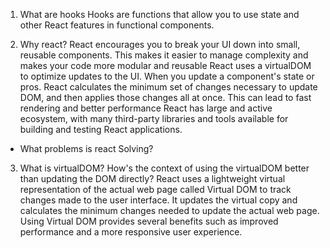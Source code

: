 1. What are hooks 
  Hooks are functions that allow you to use state and other React features in functional components.

2. Why react? 
  React encourages you to break your UI down into small, reusable components. This makes it easier to manage complexity and makes your code more modular and reusable
  React uses a virtualDOM to optimize updates to the UI. When you update a component's state or pros. React calculates the minimum set of changes necessary to update DOM, and then applies those changes all at once. This can lead to fast rendering and better performance
  React has large and active ecosystem, with many third-party libraries and tools available for building and testing React applications.
  * What problems is react Solving?

3. What is virtualDOM? How's the context of using the virtualDOM better than updating the DOM directly?
  React uses a lightweight virtual representation of the actual web page called Virtual DOM to track changes made to the user interface. It updates the virtual copy and calculates the minimum changes needed to update the actual web page. Using Virtual DOM provides several benefits such as improved performance and a more responsive user experience.
